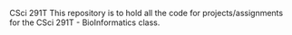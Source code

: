 CSci 291T
This repository is to hold all the code for projects/assignments for the CSci 291T - BioInformatics class.